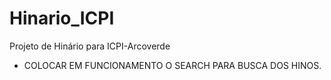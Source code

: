 # Hinario_ICPI
Projeto de Hinário para ICPI-Arcoverde

- COLOCAR EM FUNCIONAMENTO O SEARCH PARA BUSCA DOS HINOS.
